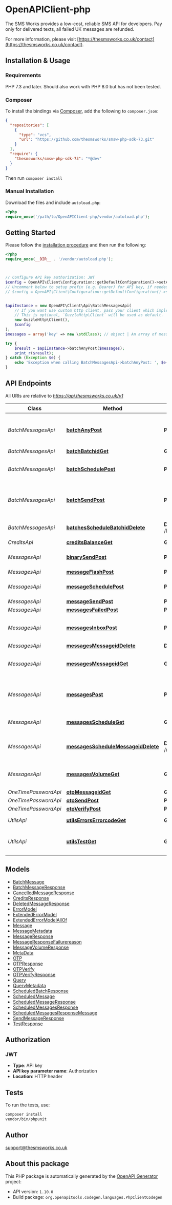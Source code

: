 # OpenAPIClient-php

The SMS Works provides a low-cost, reliable SMS API for developers. Pay only for delivered texts, all failed UK messages are refunded.

For more information, please visit [https://thesmsworks.co.uk/contact](https://thesmsworks.co.uk/contact).

## Installation & Usage

### Requirements

PHP 7.3 and later.
Should also work with PHP 8.0 but has not been tested.

### Composer

To install the bindings via [Composer](https://getcomposer.org/), add the following to `composer.json`:

```json
{
  "repositories": [
    {
      "type": "vcs",
      "url": "https://github.com/thesmsworks/smsw-php-sdk-73.git"
    }
  ],
  "require": {
    "thesmsworks/smsw-php-sdk-73": "*@dev"
  }
}
```

Then run `composer install`

### Manual Installation

Download the files and include `autoload.php`:

```php
<?php
require_once('/path/to/OpenAPIClient-php/vendor/autoload.php');
```

## Getting Started

Please follow the [installation procedure](#installation--usage) and then run the following:

```php
<?php
require_once(__DIR__ . '/vendor/autoload.php');



// Configure API key authorization: JWT
$config = OpenAPI\Client\Configuration::getDefaultConfiguration()->setApiKey('Authorization', 'YOUR_API_KEY');
// Uncomment below to setup prefix (e.g. Bearer) for API key, if needed
// $config = OpenAPI\Client\Configuration::getDefaultConfiguration()->setApiKeyPrefix('Authorization', 'Bearer');


$apiInstance = new OpenAPI\Client\Api\BatchMessagesApi(
    // If you want use custom http client, pass your client which implements `GuzzleHttp\ClientInterface`.
    // This is optional, `GuzzleHttp\Client` will be used as default.
    new GuzzleHttp\Client(),
    $config
);
$messages = array('key' => new \stdClass); // object | An array of messages

try {
    $result = $apiInstance->batchAnyPost($messages);
    print_r($result);
} catch (Exception $e) {
    echo 'Exception when calling BatchMessagesApi->batchAnyPost: ', $e->getMessage(), PHP_EOL;
}

```

## API Endpoints

All URIs are relative to *https://api.thesmsworks.co.uk/v1*

Class | Method | HTTP request | Description
------------ | ------------- | ------------- | -------------
*BatchMessagesApi* | [**batchAnyPost**](docs/Api/BatchMessagesApi.md#batchanypost) | **POST** /batch/any | Send a collection of unique SMS messages
*BatchMessagesApi* | [**batchBatchidGet**](docs/Api/BatchMessagesApi.md#batchbatchidget) | **GET** /batch/{batchid} |
*BatchMessagesApi* | [**batchSchedulePost**](docs/Api/BatchMessagesApi.md#batchschedulepost) | **POST** /batch/schedule | Schedule a batch of SMS messages
*BatchMessagesApi* | [**batchSendPost**](docs/Api/BatchMessagesApi.md#batchsendpost) | **POST** /batch/send | Send an SMS message to multiple recipients
*BatchMessagesApi* | [**batchesScheduleBatchidDelete**](docs/Api/BatchMessagesApi.md#batchesschedulebatchiddelete) | **DELETE** /batches/schedule/{batchid} | Cancel a scheduled batch
*CreditsApi* | [**creditsBalanceGet**](docs/Api/CreditsApi.md#creditsbalanceget) | **GET** /credits/balance |
*MessagesApi* | [**binarySendPost**](docs/Api/MessagesApi.md#binarysendpost) | **POST** /binary/send | Send a binary SMS message
*MessagesApi* | [**messageFlashPost**](docs/Api/MessagesApi.md#messageflashpost) | **POST** /message/flash |
*MessagesApi* | [**messageSchedulePost**](docs/Api/MessagesApi.md#messageschedulepost) | **POST** /message/schedule | Schedule an SMS message
*MessagesApi* | [**messageSendPost**](docs/Api/MessagesApi.md#messagesendpost) | **POST** /message/send |
*MessagesApi* | [**messagesFailedPost**](docs/Api/MessagesApi.md#messagesfailedpost) | **POST** /messages/failed |
*MessagesApi* | [**messagesInboxPost**](docs/Api/MessagesApi.md#messagesinboxpost) | **POST** /messages/inbox | Retrieve unread uncoming messages
*MessagesApi* | [**messagesMessageidDelete**](docs/Api/MessagesApi.md#messagesmessageiddelete) | **DELETE** /messages/{messageid} |
*MessagesApi* | [**messagesMessageidGet**](docs/Api/MessagesApi.md#messagesmessageidget) | **GET** /messages/{messageid} | Get message by messageid
*MessagesApi* | [**messagesPost**](docs/Api/MessagesApi.md#messagespost) | **POST** /messages | Get messages matching your criteria
*MessagesApi* | [**messagesScheduleGet**](docs/Api/MessagesApi.md#messagesscheduleget) | **GET** /messages/schedule | Retrieve scheduled messages
*MessagesApi* | [**messagesScheduleMessageidDelete**](docs/Api/MessagesApi.md#messagesschedulemessageiddelete) | **DELETE** /messages/schedule/{messageid} | Cancel scheduled SMS message
*MessagesApi* | [**messagesVolumeGet**](docs/Api/MessagesApi.md#messagesvolumeget) | **GET** /messages/volume | Volume of messages sent since midnight
*OneTimePasswordApi* | [**otpMessageidGet**](docs/Api/OneTimePasswordApi.md#otpmessageidget) | **GET** /otp/{messageid} |
*OneTimePasswordApi* | [**otpSendPost**](docs/Api/OneTimePasswordApi.md#otpsendpost) | **POST** /otp/send |
*OneTimePasswordApi* | [**otpVerifyPost**](docs/Api/OneTimePasswordApi.md#otpverifypost) | **POST** /otp/verify |
*UtilsApi* | [**utilsErrorsErrorcodeGet**](docs/Api/UtilsApi.md#utilserrorserrorcodeget) | **GET** /utils/errors/{errorcode} | Get error by code
*UtilsApi* | [**utilsTestGet**](docs/Api/UtilsApi.md#utilstestget) | **GET** /utils/test | Return the customer ID to the caller

## Models

- [BatchMessage](docs/Model/BatchMessage.md)
- [BatchMessageResponse](docs/Model/BatchMessageResponse.md)
- [CancelledMessageResponse](docs/Model/CancelledMessageResponse.md)
- [CreditsResponse](docs/Model/CreditsResponse.md)
- [DeletedMessageResponse](docs/Model/DeletedMessageResponse.md)
- [ErrorModel](docs/Model/ErrorModel.md)
- [ExtendedErrorModel](docs/Model/ExtendedErrorModel.md)
- [ExtendedErrorModelAllOf](docs/Model/ExtendedErrorModelAllOf.md)
- [Message](docs/Model/Message.md)
- [MessageMetadata](docs/Model/MessageMetadata.md)
- [MessageResponse](docs/Model/MessageResponse.md)
- [MessageResponseFailurereason](docs/Model/MessageResponseFailurereason.md)
- [MessageVolumeResponse](docs/Model/MessageVolumeResponse.md)
- [MetaData](docs/Model/MetaData.md)
- [OTP](docs/Model/OTP.md)
- [OTPResponse](docs/Model/OTPResponse.md)
- [OTPVerify](docs/Model/OTPVerify.md)
- [OTPVerifyResponse](docs/Model/OTPVerifyResponse.md)
- [Query](docs/Model/Query.md)
- [QueryMetadata](docs/Model/QueryMetadata.md)
- [ScheduledBatchResponse](docs/Model/ScheduledBatchResponse.md)
- [ScheduledMessage](docs/Model/ScheduledMessage.md)
- [ScheduledMessageResponse](docs/Model/ScheduledMessageResponse.md)
- [ScheduledMessagesResponse](docs/Model/ScheduledMessagesResponse.md)
- [ScheduledMessagesResponseMessage](docs/Model/ScheduledMessagesResponseMessage.md)
- [SendMessageResponse](docs/Model/SendMessageResponse.md)
- [TestResponse](docs/Model/TestResponse.md)

## Authorization

### JWT

- **Type**: API key
- **API key parameter name**: Authorization
- **Location**: HTTP header


## Tests

To run the tests, use:

```bash
composer install
vendor/bin/phpunit
```

## Author

support@thesmsworks.co.uk

## About this package

This PHP package is automatically generated by the [OpenAPI Generator](https://openapi-generator.tech) project:

- API version: `1.10.0`
- Build package: `org.openapitools.codegen.languages.PhpClientCodegen`
